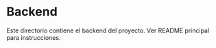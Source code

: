# Backend

Este directorio contiene el backend del proyecto. Ver README principal para instrucciones.

